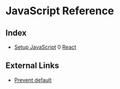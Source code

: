 # JavaScript Reference

## Index

- [Setup JavaScript](setup-js-static-site.md)
0 [React](./react/README.md)

## External Links

- [Prevent default](https://developer.mozilla.org/en-US/docs/Web/API/Event/preventDefault)
